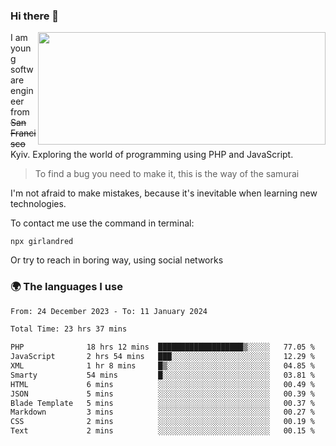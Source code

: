 ### Hi there 👋  

<img align='right' src="https://github-readme-stats.vercel.app/api?username=girlandred&count_private=true&show_icons=true&include_all_commits=true&hide_rank=true&hide_title=true&theme=buefy&card_width=300" width=460 height=180>


I am young software engineer from ~~San Francisco~~ Kyiv. Exploring the world of programming using PHP and JavaScript.


> To find a bug you need to make it, this is the way of the samurai



I'm not afraid to make mistakes, because it's inevitable when learning new technologies.

To contact me use the command in terminal:

```
npx girlandred
```

Or try to reach in boring way, using social networks


### 🌍 The languages I use

<!--START_SECTION:waka-->

```txt
From: 24 December 2023 - To: 11 January 2024

Total Time: 23 hrs 37 mins

PHP              18 hrs 12 mins  ███████████████████▒░░░░░   77.05 %
JavaScript       2 hrs 54 mins   ███░░░░░░░░░░░░░░░░░░░░░░   12.29 %
XML              1 hr 8 mins     █▒░░░░░░░░░░░░░░░░░░░░░░░   04.85 %
Smarty           54 mins         █░░░░░░░░░░░░░░░░░░░░░░░░   03.81 %
HTML             6 mins          ░░░░░░░░░░░░░░░░░░░░░░░░░   00.49 %
JSON             5 mins          ░░░░░░░░░░░░░░░░░░░░░░░░░   00.39 %
Blade Template   5 mins          ░░░░░░░░░░░░░░░░░░░░░░░░░   00.37 %
Markdown         3 mins          ░░░░░░░░░░░░░░░░░░░░░░░░░   00.27 %
CSS              2 mins          ░░░░░░░░░░░░░░░░░░░░░░░░░   00.19 %
Text             2 mins          ░░░░░░░░░░░░░░░░░░░░░░░░░   00.15 %
```

<!--END_SECTION:waka-->
